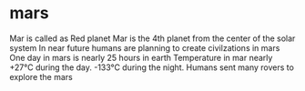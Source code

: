 # mars
Mar is called as Red planet
Mar is the 4th planet from the center of the solar system
In near future humans are planning to create civilzations in mars
One day in mars is nearly 25 hours in earth
Temperature in mar nearly +27°C during the day. -133°C during the night.
Humans sent many rovers to explore the mars
